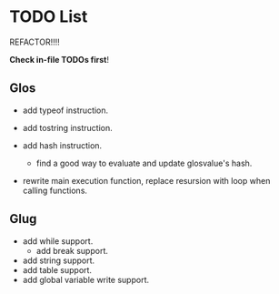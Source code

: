 # TODO List

REFACTOR!!!!

**Check in-file TODOs first**!

## Glos

- add typeof instruction.
- add tostring instruction.
- add hash instruction.
  - find a good way to evaluate and update glosvalue's hash.

- rewrite main execution function, replace resursion with loop when calling functions.

## Glug

- add while support.
  - add break support.
- add string support.
- add table support.
- add global variable write support.
